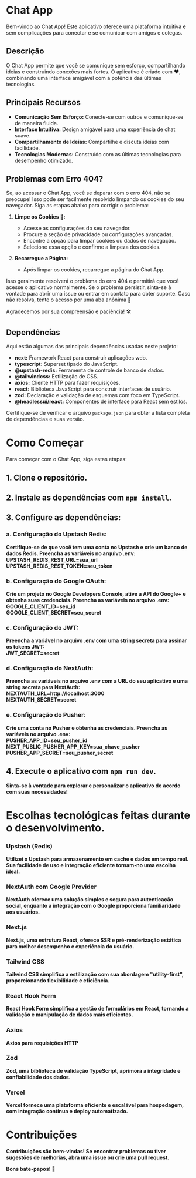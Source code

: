 # Chat App

Bem-vindo ao Chat App! Este aplicativo oferece uma plataforma intuitiva e sem complicações para conectar e se comunicar com amigos e colegas.

## Descrição

O Chat App permite que você se comunique sem esforço, compartilhando ideias e construindo conexões mais fortes. O aplicativo é criado com ❤️, combinando uma interface amigável com a potência das últimas tecnologias.

## Principais Recursos

- **Comunicação Sem Esforço:** Conecte-se com outros e comunique-se de maneira fluida.
- **Interface Intuitiva:** Design amigável para uma experiência de chat suave.
- **Compartilhamento de Ideias:** Compartilhe e discuta ideias com facilidade.
- **Tecnologias Modernas:** Construído com as últimas tecnologias para desempenho otimizado.

## Problemas com Erro 404?

Se, ao acessar o Chat App, você se deparar com o erro 404, não se preocupe! Isso pode ser facilmente resolvido limpando os cookies do seu navegador. Siga as etapas abaixo para corrigir o problema:

1. **Limpe os Cookies 🍪:**

   - Acesse as configurações do seu navegador.
   - Procure a seção de privacidade ou configurações avançadas.
   - Encontre a opção para limpar cookies ou dados de navegação.
   - Selecione essa opção e confirme a limpeza dos cookies.

2. **Recarregue a Página:**
   - Após limpar os cookies, recarregue a página do Chat App.

Isso geralmente resolverá o problema do erro 404 e permitirá que você acesse o aplicativo normalmente. Se o problema persistir, sinta-se à vontade para abrir uma issue ou entrar em contato para obter suporte. Caso não resolva, tente o acesso por uma aba anônima 👤

Agradecemos por sua compreensão e paciência! 🛠️

## Dependências

Aqui estão algumas das principais dependências usadas neste projeto:

- **next:** Framework React para construir aplicações web.
- **typescript:** Superset tipado do JavaScript.
- **@upstash-redis:** Ferramenta de controle de banco de dados.
- **@tailwindcss:** Estilização de CSS.
- **axios:** Cliente HTTP para fazer requisições.
- **react:** Biblioteca JavaScript para construir interfaces de usuário.
- **zod:** Declaração e validação de esquemas com foco em TypeScript.
- **@headlessui/react:** Componentes de interface para React sem estilos.

Certifique-se de verificar o arquivo `package.json` para obter a lista completa de dependências e suas versão.

# Como Começar

Para começar com o Chat App, siga estas etapas:

## 1. Clone o repositório.

## 2. Instale as dependências com `npm install`.

## 3. Configure as dependências:

### a. Configuração do Upstash Redis:

<b>Certifique-se de que você tem uma conta no Upstash e crie um banco de dados Redis. Preencha as variáveis no arquivo .env:<b><br>
UPSTASH_REDIS_REST_URL=sua_url <br>
UPSTASH_REDIS_REST_TOKEN=seu_token

### b. Configuração do Google OAuth:

<b>Crie um projeto no Google Developers Console, ative a API do Google+ e obtenha suas credenciais. Preencha as variáveis no arquivo .env:<b><br>
GOOGLE_CLIENT_ID=seu_id <br>
GOOGLE_CLIENT_SECRET=seu_secret

### c. Configuração do JWT:

<b>Preencha a variável no arquivo .env com uma string secreta para assinar os tokens JWT: <b> <br>
JWT_SECRET=secret

### d. Configuração do NextAuth:

<b>Preencha as variáveis no arquivo .env com a URL do seu aplicativo e uma string secreta para NextAuth: <b> <br>
NEXTAUTH_URL=http://localhost:3000 <br>
NEXTAUTH_SECRET=secret

### e. Configuração do Pusher:

<b>Crie uma conta no Pusher e obtenha as credenciais. Preencha as variáveis no arquivo .env: <b> <br>
PUSHER_APP_ID=seu_pusher_id <br>
NEXT_PUBLIC_PUSHER_APP_KEY=sua_chave_pusher <br>
PUSHER_APP_SECRET=seu_pusher_secret

## 4. Execute o aplicativo com `npm run dev`.

Sinta-se à vontade para explorar e personalizar o aplicativo de acordo com suas necessidades!

# Escolhas tecnológicas feitas durante o desenvolvimento.

### Upstash (Redis)

Utilizei o Upstash para armazenamento em cache e dados em tempo real. Sua facilidade de uso e integração eficiente tornam-no uma escolha ideal.

### NextAuth com Google Provider

NextAuth oferece uma solução simples e segura para autenticação social, enquanto a integração com o Google proporciona familiaridade aos usuários.

### Next.js

Next.js, uma estrutura React, oferece SSR e pré-renderização estática para melhor desempenho e experiência do usuário.

### Tailwind CSS

Tailwind CSS simplifica a estilização com sua abordagem "utility-first", proporcionando flexibilidade e eficiência.

### React Hook Form

React Hook Form simplifica a gestão de formulários em React, tornando a validação e manipulação de dados mais eficientes.

### Axios

Axios para requisições HTTP

### Zod

Zod, uma biblioteca de validação TypeScript, aprimora a integridade e confiabilidade dos dados.

### Vercel

Vercel fornece uma plataforma eficiente e escalável para hospedagem, com integração contínua e deploy automatizado.

# Contribuições

Contribuições são bem-vindas! Se encontrar problemas ou tiver sugestões de melhorias, abra uma issue ou crie uma pull request.

Bons bate-papos! 🚀
